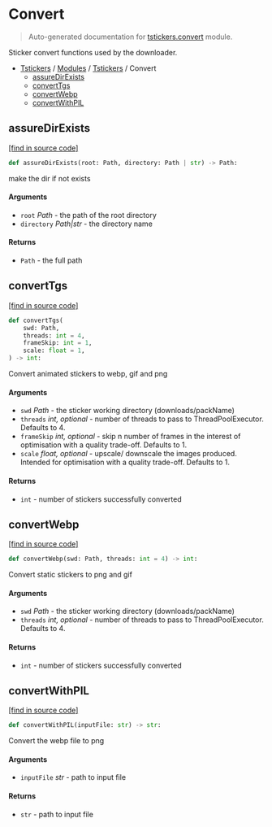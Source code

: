 # Convert

> Auto-generated documentation for [tstickers.convert](../../../tstickers/convert.py) module.

Sticker convert functions used by the downloader.

- [Tstickers](../README.md#tstickers-index) / [Modules](../MODULES.md#tstickers-modules) / [Tstickers](index.md#tstickers) / Convert
    - [assureDirExists](#assuredirexists)
    - [convertTgs](#converttgs)
    - [convertWebp](#convertwebp)
    - [convertWithPIL](#convertwithpil)

## assureDirExists

[[find in source code]](../../../tstickers/convert.py#L13)

```python
def assureDirExists(root: Path, directory: Path | str) -> Path:
```

make the dir if not exists

#### Arguments

- `root` *Path* - the path of the root directory
- `directory` *Path|str* - the directory name

#### Returns

- `Path` - the full path

## convertTgs

[[find in source code]](../../../tstickers/convert.py#L72)

```python
def convertTgs(
    swd: Path,
    threads: int = 4,
    frameSkip: int = 1,
    scale: float = 1,
) -> int:
```

Convert animated stickers to webp, gif and png

#### Arguments

- `swd` *Path* - the sticker working directory (downloads/packName)
- `threads` *int, optional* - number of threads to pass to ThreadPoolExecutor. Defaults to 4.
- `frameSkip` *int, optional* - skip n number of frames in the interest of
optimisation with a quality trade-off. Defaults to 1.
- `scale` *float, optional* - upscale/ downscale the images produced. Intended
for optimisation with a quality trade-off. Defaults to 1.

#### Returns

- `int` - number of stickers successfully converted

## convertWebp

[[find in source code]](../../../tstickers/convert.py#L44)

```python
def convertWebp(swd: Path, threads: int = 4) -> int:
```

Convert static stickers to png and gif

#### Arguments

- `swd` *Path* - the sticker working directory (downloads/packName)
- `threads` *int, optional* - number of threads to pass to ThreadPoolExecutor. Defaults to 4.

#### Returns

- `int` - number of stickers successfully converted

## convertWithPIL

[[find in source code]](../../../tstickers/convert.py#L27)

```python
def convertWithPIL(inputFile: str) -> str:
```

Convert the webp file to png

#### Arguments

- `inputFile` *str* - path to input file

#### Returns

- `str` - path to input file
